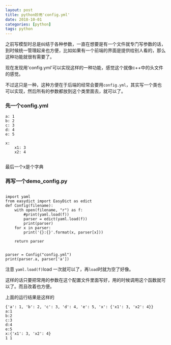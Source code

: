 ```yaml
---
layout: post
title: python妙用'config.yml'
date: 2018-10-01
categories: [python]
tags: python
---
```

<!--more-->

之前写模型时总是纠结于各种参数，一直在想要是有一个文件就专门写参数的话，到时候统一管理起来也方便，比如如果有一个前端的界面是提供给别人看的，那么这种功能就很有需要了。

现在发现用'config.yml'可以实现这样的一种功能，感觉这个就像c++中的头文件的感觉。

不过这只是一种，这种方便在于后端的经常会要用`config.yml`，其实写一个类也可以实现，然后所有的参数都放到这个类里面去，就可以了。


### 先一个config.yml

```
a: 1
b: 2
c: 3
d: 4
e: 5

x: 
    x1: 3
    x2: 4


```

最后一个x是个字典
### 再写一个demo_config.py

```

import yaml
from easydict import EasyDict as edict
def Config(filename):
    with open(filename, "r") as f:
        #print(yaml.load(f))
        parser = edict(yaml.load(f))
        print(parser)
    for x in parser:
        print('{}:{}'.format(x, parser[x]))
    
    return parser
    

parser = Config("config.yml")
print(parser.a, parser['a'])

```

注意 `yaml.load(f)`load 一次就可以了，再`load`时就为空了好像。

这样的话只要把常用的参数在这个配置文件里面写好，用的时候调用这个函数就可以了。而且改着也方便。

上面的运行结果是这样的

```
{'a': 1, 'b': 2, 'c': 3, 'd': 4, 'e': 5, 'x': {'x1': 3, 'x2': 4}}
a:1
b:2
c:3
d:4
e:5
x:{'x1': 3, 'x2': 4}
1 1


```


